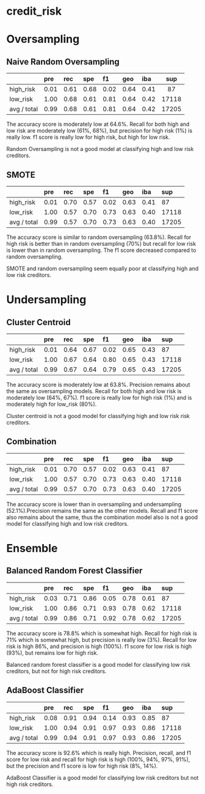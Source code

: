 # credit_risk

# Oversampling
## Naive Random Oversampling
|               |   pre    |    rec   |     spe   |      f1   |     geo   |     iba   |     sup  |
| :-------------|:---------|:---------|:----------|:----------|:----------|:----------|:--------:|
|  high_risk    |   0.01   |   0.61   |    0.68   |    0.02   |    0.64   |    0.41   |      87  |
|   low_risk    |   1.00   |   0.68   |    0.61   |    0.81   |    0.64   |    0.42   |   17118  |
|avg / total    |   0.99   |   0.68   |    0.61   |    0.81   |    0.64   |    0.42   |   17205  |

The accuracy score is moderately low at 64.6%. Recall for both high and low risk are moderately low (61%, 68%), but precision for high risk (1%) is really low. f1 score is really low for high risk, but high for low risk.

Random Oversampling is not a good model at classifying high and low risk creditors.

## SMOTE
|               |   pre    |  rec     |   spe     |    f1     |   geo     |iba        |  sup    |
| :-------------|:---------|:---------|:----------|:----------|:----------|:----------|:--------|
|  high_risk    |   0.01   |   0.70   |   0.57    |   0.02    |   0.63    |   0.41    |     87  |
|   low_risk    |   1.00   |   0.57   |   0.70    |   0.73    |   0.63    |   0.40    |  17118  |
|avg / total    |   0.99   |   0.57   |   0.70    |   0.73    |   0.63    |   0.40    |  17205  |

The accuracy score is similar to random oversampling (63.8%). Recall for high risk is better than in random oversampling (70%) but recall for low risk is lower than in random oversampling. The f1 score decreased compared to random oversampling.

SMOTE and random oversampling seem equally poor at classifying high and low risk creditors.

# Undersampling
## Cluster Centroid
|               |    pre   |    rec   |    spe    |    f1     |   geo     |    iba    |   sup   |
| :-------------|:---------|:---------|:----------|:----------|:----------|:----------|:--------|
|  high_risk    |   0.01   |   0.64   |   0.67    |  0.02     |   0.65    |  0.43     |     87  |
|   low_risk    |   1.00   |   0.67   |   0.64    |  0.80     |   0.65    |  0.43     |  17118  |
| avg / total   |   0.99   |   0.67   |   0.64    |  0.79     |   0.65    | 0.43      |  17205  |

The accuracy score is moderately low at 63.8%. Precision remains about the same as oversampling models. Recall for both high and low risk is moderately low (64%, 67%). f1 score is really low for high risk (1%) and is moderately high for low_risk (80%).

Cluster centroid is not a good model for classifying high and low risk risk creditors.

## Combination
|               |   pre    |   rec    |   spe     |   f1      |   geo     |  iba      | sup     |
| :-------------|:---------|:---------|:----------|:----------|:----------|:----------|:--------|
|  high_risk    |   0.01   |   0.70   |   0.57    |  0.02     |   0.63    |  0.41     |      87 | 
|   low_risk    |   1.00   |   0.57   |   0.70    |  0.73     |   0.63    |  0.40     |   17118 |
|avg / total    |   0.99   |   0.57   |   0.70    |  0.73     |   0.63    |  0.40     |   17205 |

The accuracy score is lower than in oversampling and undersampling (52.1%).Precision remains the same as the other models. Recall and f1 score also remains about the same, thus the combination model also is not a good model for classifying high and low risk creditors.

# Ensemble
## Balanced Random Forest Classifier
|               |    pre   |    rec   |    spe    |    f1     |   geo     |  iba      |    sup  |
| :-------------|:---------|:---------|:----------|:----------|:----------|:----------|:--------|
|  high_risk    |   0.03   |   0.71   |   0.86    |  0.05     |     0.78  |    0.61   |     87  |
|   low_risk    |   1.00   |   0.86   |   0.71    |  0.93     |     0.78  |    0.62   |  17118  | 
|avg / total    |   0.99   |   0.86   |   0.71    |  0.92     |     0.78  |    0.62   |  17205  |

The accuracy score is 78.8% which is somewhat high. Recall for high risk is 71% which is somewhat high, but precision is really low (3%). Recall for low risk is high 86%, and precision is high (100%). f1 score for low risk is high (93%), but remains low for high risk.

Balanced random forest classifier is a good model for classifying low risk creditors, but not for high risk creditors.

## AdaBoost Classifier
|               |    pre   |    rec   |    spe    |    f1     |  geo      |   iba     |  sup    |
| :-------------|:---------|:---------|:----------|:----------|:----------|:----------|:--------|
|  high_risk    |   0.08   |   0.91   |   0.94    |  0.14     |   0.93    |   0.85    |     87  |
|   low_risk    |   1.00   |   0.94   |   0.91    |  0.97     |   0.93    |   0.86    |  17118  |
|avg / total    |   0.99   |   0.94   |   0.91    |  0.97     |   0.93    |   0.86    |  17205  |

The accuracy score is 92.6% which is really high. Precision, recall, and f1 score for low risk and recall for high risk is high (100%, 94%, 97%, 91%), but the precision and f1 score is low for high risk (8%, 14%).

AdaBoost Classifier is a good model for classifying low risk creditors but not high risk creditors.
